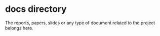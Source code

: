# docs directory

The reports, papers, slides or any type of document related to the project belongs here.
